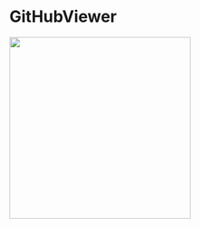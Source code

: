 # GitHubViewer

<img src="https://cloud.githubusercontent.com/assets/11763113/21548010/d376a5a0-ce2c-11e6-8807-25de887480ae.png" width="320px">
